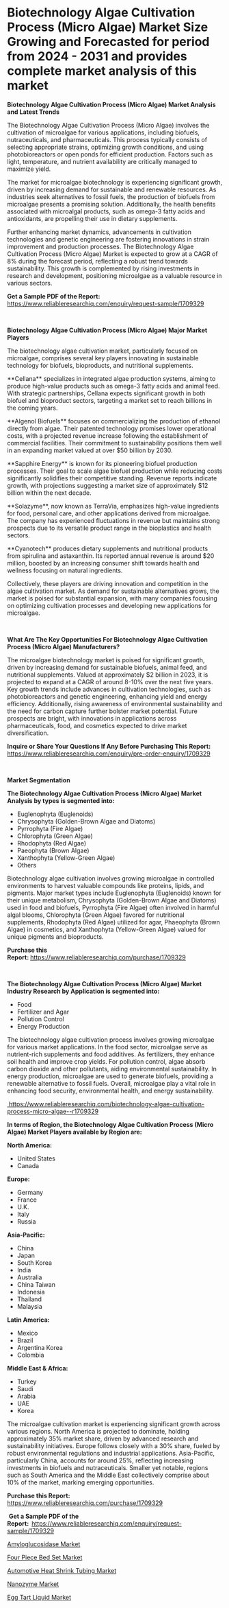 <p><h1>Biotechnology Algae Cultivation Process (Micro Algae) Market Size Growing and Forecasted for period from 2024 - 2031 and provides complete market analysis of this market</h1></p><p><strong>Biotechnology Algae Cultivation Process (Micro Algae) Market Analysis and Latest Trends</strong></p>
<p><p>The Biotechnology Algae Cultivation Process (Micro Algae) involves the cultivation of microalgae for various applications, including biofuels, nutraceuticals, and pharmaceuticals. This process typically consists of selecting appropriate strains, optimizing growth conditions, and using photobioreactors or open ponds for efficient production. Factors such as light, temperature, and nutrient availability are critically managed to maximize yield.</p><p>The market for microalgae biotechnology is experiencing significant growth, driven by increasing demand for sustainable and renewable resources. As industries seek alternatives to fossil fuels, the production of biofuels from microalgae presents a promising solution. Additionally, the health benefits associated with microalgal products, such as omega-3 fatty acids and antioxidants, are propelling their use in dietary supplements.</p><p>Further enhancing market dynamics, advancements in cultivation technologies and genetic engineering are fostering innovations in strain improvement and production processes. The Biotechnology Algae Cultivation Process (Micro Algae) Market is expected to grow at a CAGR of 8% during the forecast period, reflecting a robust trend towards sustainability. This growth is complemented by rising investments in research and development, positioning microalgae as a valuable resource in various sectors.</p></p>
<p><strong>Get a Sample PDF of the Report:&nbsp;</strong> <a href="https://www.reliableresearchiq.com/enquiry/request-sample/1709329?utm_campaign=1773&utm_medium=2&utm_source=Github&utm_content=ia&utm_term=30102024&utm_id=biotechnology-algae-cultivation-process-micro-algae">https://www.reliableresearchiq.com/enquiry/request-sample/1709329</a></p>
<p>&nbsp;</p>
<p><strong>Biotechnology Algae Cultivation Process (Micro Algae) Major Market Players</strong></p>
<p><p>The biotechnology algae cultivation market, particularly focused on microalgae, comprises several key players innovating in sustainable technology for biofuels, bioproducts, and nutritional supplements. </p><p>**Cellana** specializes in integrated algae production systems, aiming to produce high-value products such as omega-3 fatty acids and animal feed. With strategic partnerships, Cellana expects significant growth in both biofuel and bioproduct sectors, targeting a market set to reach billions in the coming years.</p><p>**Algenol Biofuels** focuses on commercializing the production of ethanol directly from algae. Their patented technology promises lower operational costs, with a projected revenue increase following the establishment of commercial facilities. Their commitment to sustainability positions them well in an expanding market valued at over $50 billion by 2030.</p><p>**Sapphire Energy** is known for its pioneering biofuel production processes. Their goal to scale algae biofuel production while reducing costs significantly solidifies their competitive standing. Revenue reports indicate growth, with projections suggesting a market size of approximately $12 billion within the next decade.</p><p>**Solazyme**, now known as TerraVia, emphasizes high-value ingredients for food, personal care, and other applications derived from microalgae. The company has experienced fluctuations in revenue but maintains strong prospects due to its versatile product range in the bioplastics and health sectors.</p><p>**Cyanotech** produces dietary supplements and nutritional products from spirulina and astaxanthin. Its reported annual revenue is around $20 million, boosted by an increasing consumer shift towards health and wellness focusing on natural ingredients.</p><p>Collectively, these players are driving innovation and competition in the algae cultivation market. As demand for sustainable alternatives grows, the market is poised for substantial expansion, with many companies focusing on optimizing cultivation processes and developing new applications for microalgae.</p></p>
<p>&nbsp;</p>
<p><strong>What Are The Key Opportunities For Biotechnology Algae Cultivation Process (Micro Algae) Manufacturers?</strong></p>
<p><p>The microalgae biotechnology market is poised for significant growth, driven by increasing demand for sustainable biofuels, animal feed, and nutritional supplements. Valued at approximately $2 billion in 2023, it is projected to expand at a CAGR of around 8-10% over the next five years. Key growth trends include advances in cultivation technologies, such as photobioreactors and genetic engineering, enhancing yield and energy efficiency. Additionally, rising awareness of environmental sustainability and the need for carbon capture further bolster market potential. Future prospects are bright, with innovations in applications across pharmaceuticals, food, and cosmetics expected to drive market diversification.</p></p>
<p><strong>Inquire or Share Your Questions If Any Before Purchasing This Report:</strong> <a href="https://www.reliableresearchiq.com/enquiry/pre-order-enquiry/1709329?utm_campaign=1773&utm_medium=2&utm_source=Github&utm_content=ia&utm_term=30102024&utm_id=biotechnology-algae-cultivation-process-micro-algae">https://www.reliableresearchiq.com/enquiry/pre-order-enquiry/1709329</a></p>
<p>&nbsp;</p>
<p><strong>Market Segmentation</strong></p>
<p><strong>The Biotechnology Algae Cultivation Process (Micro Algae) Market Analysis by types is segmented into:</strong></p>
<p><ul><li>Euglenophyta (Euglenoids)</li><li>Chrysophyta (Golden-Brown Algae and Diatoms)</li><li>Pyrrophyta (Fire Algae)</li><li>Chlorophyta (Green Algae)</li><li>Rhodophyta (Red Algae)</li><li>Paeophyta (Brown Algae)</li><li>Xanthophyta (Yellow-Green Algae)</li><li>Others</li></ul></p>
<p><p>Biotechnology algae cultivation involves growing microalgae in controlled environments to harvest valuable compounds like proteins, lipids, and pigments. Major market types include Euglenophyta (Euglenoids) known for their unique metabolism, Chrysophyta (Golden-Brown Algae and Diatoms) used in food and biofuels, Pyrrophyta (Fire Algae) often involved in harmful algal blooms, Chlorophyta (Green Algae) favored for nutritional supplements, Rhodophyta (Red Algae) utilized for agar, Phaeophyta (Brown Algae) in cosmetics, and Xanthophyta (Yellow-Green Algae) valued for unique pigments and bioproducts.</p></p>
<p><strong>Purchase this Report:&nbsp;</strong><a href="https://www.reliableresearchiq.com/purchase/1709329?utm_campaign=1773&utm_medium=2&utm_source=Github&utm_content=ia&utm_term=30102024&utm_id=biotechnology-algae-cultivation-process-micro-algae">https://www.reliableresearchiq.com/purchase/1709329</a></p>
<p>&nbsp;</p>
<p><strong>The Biotechnology Algae Cultivation Process (Micro Algae) Market Industry Research by Application is segmented into:</strong></p>
<p><ul><li>Food</li><li>Fertilizer and Agar</li><li>Pollution Control</li><li>Energy Production</li></ul></p>
<p><p>The biotechnology algae cultivation process involves growing microalgae for various market applications. In the food sector, microalgae serve as nutrient-rich supplements and food additives. As fertilizers, they enhance soil health and improve crop yields. For pollution control, algae absorb carbon dioxide and other pollutants, aiding environmental sustainability. In energy production, microalgae are used to generate biofuels, providing a renewable alternative to fossil fuels. Overall, microalgae play a vital role in enhancing food security, environmental health, and energy sustainability.</p></p>
<p><a href="https://www.reliableresearchiq.com/biotechnology-algae-cultivation-process-micro-algae--r1709329?utm_campaign=1773&utm_medium=2&utm_source=Github&utm_content=ia&utm_term=30102024&utm_id=biotechnology-algae-cultivation-process-micro-algae">&nbsp;https://www.reliableresearchiq.com/biotechnology-algae-cultivation-process-micro-algae--r1709329</a></p>
<p><strong>In terms of Region, the Biotechnology Algae Cultivation Process (Micro Algae) Market Players available by Region are:</strong></p>
<p>
    <p> <strong> North America: </strong>
        <ul>
            <li>United States</li>
            <li>Canada</li>
        </ul>
        </p> 
    <p> <strong> Europe: </strong>
        <ul>
            <li>Germany</li>
            <li>France</li>
            <li>U.K.</li>
            <li>Italy</li>
            <li>Russia</li>
        </ul>
        </p> 
    <p> <strong> Asia-Pacific: </strong>
        <ul>
            <li>China</li>
            <li>Japan</li>
            <li>South Korea</li>
            <li>India</li>
            <li>Australia</li>
            <li>China Taiwan</li>
            <li>Indonesia</li>
            <li>Thailand</li>
            <li>Malaysia</li>
        </ul>
        </p> 
    <p> <strong> Latin America: </strong>
        <ul>
            <li>Mexico</li>
            <li>Brazil</li>
            <li>Argentina Korea</li>
            <li>Colombia</li>
        </ul>
        </p> 
    <p> <strong> Middle East & Africa: </strong>
        <ul>
            <li>Turkey</li>
            <li>Saudi</li>
            <li>Arabia</li>
            <li>UAE</li>
            <li>Korea</li>
        </ul>
    </p>
    </p>
<p><p>The microalgae cultivation market is experiencing significant growth across various regions. North America is projected to dominate, holding approximately 35% market share, driven by advanced research and sustainability initiatives. Europe follows closely with a 30% share, fueled by robust environmental regulations and industrial applications. Asia-Pacific, particularly China, accounts for around 25%, reflecting increasing investments in biofuels and nutraceuticals. Smaller yet notable, regions such as South America and the Middle East collectively comprise about 10% of the market, marking emerging opportunities.</p></p>
<p><strong>Purchase this Report: </strong><a href="https://www.reliableresearchiq.com/purchase/1709329?utm_campaign=1773&utm_medium=2&utm_source=Github&utm_content=ia&utm_term=30102024&utm_id=biotechnology-algae-cultivation-process-micro-algae">https://www.reliableresearchiq.com/purchase/1709329</a></p>
<p>&nbsp;<strong>Get a Sample PDF of the Report:&nbsp;&nbsp;</strong><a href="https://www.reliableresearchiq.com/enquiry/request-sample/1709329?utm_campaign=1773&utm_medium=2&utm_source=Github&utm_content=ia&utm_term=30102024&utm_id=biotechnology-algae-cultivation-process-micro-algae">https://www.reliableresearchiq.com/enquiry/request-sample/1709329</a></p>
<p><strong></strong></p>
<p><p><a href="https://www.linkedin.com/pulse/emerging-opportunities-challenges-global-amyloglucosidase-310dc?utm_campaign=1773&utm_medium=2&utm_source=Github&utm_content=ia&utm_term=30102024&utm_id=biotechnology-algae-cultivation-process-micro-algae">Amyloglucosidase Market</a></p><p><a href="https://www.linkedin.com/pulse/four-piece-bed-set-industry-resonance-63-amplification-across-hfqze?utm_campaign=1773&utm_medium=2&utm_source=Github&utm_content=ia&utm_term=30102024&utm_id=biotechnology-algae-cultivation-process-micro-algae">Four Piece Bed Set Market</a></p><p><a href="https://www.linkedin.com/pulse/automotive-heat-shrink-tubing-market-outlook-share-analysis-fvpyf?utm_campaign=1773&utm_medium=2&utm_source=Github&utm_content=ia&utm_term=30102024&utm_id=biotechnology-algae-cultivation-process-micro-algae">Automotive Heat Shrink Tubing Market</a></p><p><a href="https://www.linkedin.com/pulse/global-nanozyme-market-focus-product-type-active-metal-m01bc?utm_campaign=1773&utm_medium=2&utm_source=Github&utm_content=ia&utm_term=30102024&utm_id=biotechnology-algae-cultivation-process-micro-algae">Nanozyme Market</a></p><p><a href="https://www.linkedin.com/pulse/egg-tart-liquid-market-size-segmentation-trends-growth-wcmpe?utm_campaign=1773&utm_medium=2&utm_source=Github&utm_content=ia&utm_term=30102024&utm_id=biotechnology-algae-cultivation-process-micro-algae">Egg Tart Liquid Market</a></p></p>